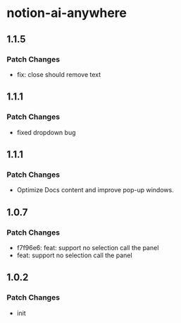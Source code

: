 # notion-ai-anywhere

## 1.1.5

### Patch Changes

- fix: close should remove text

## 1.1.1

### Patch Changes

- fixed dropdown bug

## 1.1.1

### Patch Changes

- Optimize Docs content and improve pop-up windows.

## 1.0.7

### Patch Changes

- f7f96e6: feat: support no selection call the panel
- feat: support no selection call the panel

## 1.0.2

### Patch Changes

- init
